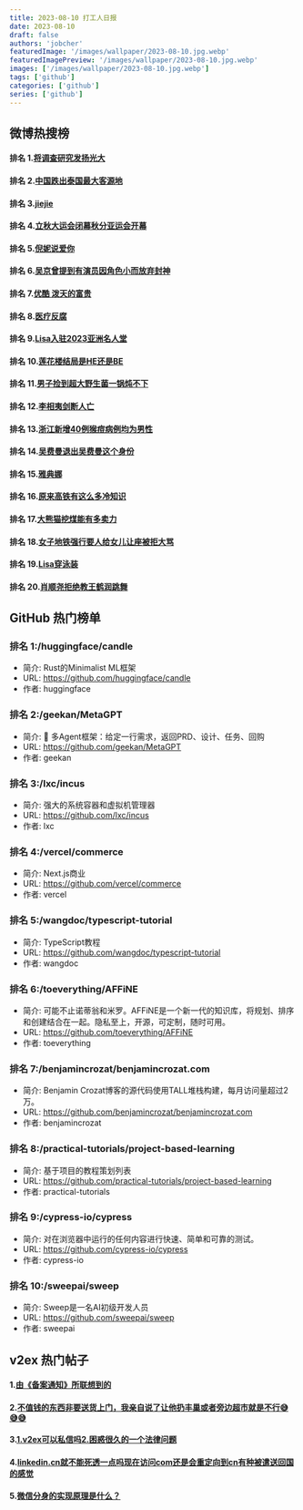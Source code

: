 ```yaml
---
title: 2023-08-10 打工人日报
date: 2023-08-10
draft: false
authors: 'jobcher'
featuredImage: '/images/wallpaper/2023-08-10.jpg.webp'
featuredImagePreview: '/images/wallpaper/2023-08-10.jpg.webp'
images: ['/images/wallpaper/2023-08-10.jpg.webp']
tags: ['github']
categories: ['github']
series: ['github']
---
```


## 微博热搜榜

#### 排名 1.[将调查研究发扬光大](https://s.weibo.com/weibo?q=将调查研究发扬光大)
#### 排名 2.[中国跌出泰国最大客源地](https://s.weibo.com/weibo?q=中国跌出泰国最大客源地)
#### 排名 3.[jiejie](https://s.weibo.com/weibo?q=jiejie)
#### 排名 4.[立秋大运会闭幕秋分亚运会开幕](https://s.weibo.com/weibo?q=立秋大运会闭幕秋分亚运会开幕)
#### 排名 5.[倪妮说爱你](https://s.weibo.com/weibo?q=倪妮说爱你)
#### 排名 6.[吴京曾提到有演员因角色小而放弃封神](https://s.weibo.com/weibo?q=吴京曾提到有演员因角色小而放弃封神)
#### 排名 7.[优酷 泼天的富贵](https://s.weibo.com/weibo?q=优酷泼天的富贵)
#### 排名 8.[医疗反腐](https://s.weibo.com/weibo?q=医疗反腐)
#### 排名 9.[Lisa入驻2023亚洲名人堂](https://s.weibo.com/weibo?q=Lisa入驻2023亚洲名人堂)
#### 排名 10.[莲花楼结局是HE还是BE](https://s.weibo.com/weibo?q=莲花楼结局是HE还是BE)
#### 排名 11.[男子捡到超大野生菌一锅炖不下](https://s.weibo.com/weibo?q=男子捡到超大野生菌一锅炖不下)
#### 排名 12.[李相夷剑断人亡](https://s.weibo.com/weibo?q=李相夷剑断人亡)
#### 排名 13.[浙江新增40例猴痘病例均为男性](https://s.weibo.com/weibo?q=浙江新增40例猴痘病例均为男性)
#### 排名 14.[吴费曼退出吴费曼这个身份](https://s.weibo.com/weibo?q=吴费曼退出吴费曼这个身份)
#### 排名 15.[雅典娜](https://s.weibo.com/weibo?q=雅典娜)
#### 排名 16.[原来高铁有这么多冷知识](https://s.weibo.com/weibo?q=原来高铁有这么多冷知识)
#### 排名 17.[大熊猫挖煤能有多卖力](https://s.weibo.com/weibo?q=大熊猫挖煤能有多卖力)
#### 排名 18.[女子地铁强行要人给女儿让座被拒大骂](https://s.weibo.com/weibo?q=女子地铁强行要人给女儿让座被拒大骂)
#### 排名 19.[Lisa穿泳装](https://s.weibo.com/weibo?q=Lisa穿泳装)
#### 排名 20.[肖顺尧拒绝教王鹤润跳舞](https://s.weibo.com/weibo?q=肖顺尧拒绝教王鹤润跳舞)
## GitHub 热门榜单

### 排名 1:/huggingface/candle
- 简介: Rust的Minimalist ML框架
- URL: https://github.com/huggingface/candle
- 作者: huggingface 

### 排名 2:/geekan/MetaGPT
- 简介: 🌟 多Agent框架：给定一行需求，返回PRD、设计、任务、回购
- URL: https://github.com/geekan/MetaGPT
- 作者: geekan 

### 排名 3:/lxc/incus
- 简介: 强大的系统容器和虚拟机管理器
- URL: https://github.com/lxc/incus
- 作者: lxc 

### 排名 4:/vercel/commerce
- 简介: Next.js商业
- URL: https://github.com/vercel/commerce
- 作者: vercel 

### 排名 5:/wangdoc/typescript-tutorial
- 简介: TypeScript教程
- URL: https://github.com/wangdoc/typescript-tutorial
- 作者: wangdoc 

### 排名 6:/toeverything/AFFiNE
- 简介: 可能不止诺蒂翁和米罗。AFFiNE是一个新一代的知识库，将规划、排序和创建结合在一起。隐私至上，开源，可定制，随时可用。
- URL: https://github.com/toeverything/AFFiNE
- 作者: toeverything 

### 排名 7:/benjamincrozat/benjamincrozat.com
- 简介: Benjamin Crozat博客的源代码使用TALL堆栈构建，每月访问量超过2万。
- URL: https://github.com/benjamincrozat/benjamincrozat.com
- 作者: benjamincrozat 

### 排名 8:/practical-tutorials/project-based-learning
- 简介: 基于项目的教程策划列表
- URL: https://github.com/practical-tutorials/project-based-learning
- 作者: practical-tutorials 

### 排名 9:/cypress-io/cypress
- 简介: 对在浏览器中运行的任何内容进行快速、简单和可靠的测试。
- URL: https://github.com/cypress-io/cypress
- 作者: cypress-io 

### 排名 10:/sweepai/sweep
- 简介: Sweep是一名AI初级开发人员
- URL: https://github.com/sweepai/sweep
- 作者: sweepai 

## v2ex 热门帖子

#### 1.[由《备案通知》所联想到的](https://www.v2ex.com/t/963938#reply9)
#### 2.[不值钱的东西非要送货上门，我亲自说了让他扔丰巢或者旁边超市就是不行😅😅😅](https://www.v2ex.com/t/963936#reply3)
#### 3.[1.v2ex可以私信吗2.困惑很久的一个法律问题](https://www.v2ex.com/t/963939#reply0)
#### 4.[linkedin.cn就不能死透一点吗现在访问com还是会重定向到cn有种被遣送回国的感觉](https://www.v2ex.com/t/963940#reply0)
#### 5.[微信分身的实现原理是什么？](https://www.v2ex.com/t/963941#reply0)
